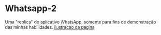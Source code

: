 # Whatsapp-2
Uma "replica" do aplicativo WhatsApp, somente para fins de demonstração das minhas habilidades.
[ilustracao da pagina](project_image.png)

